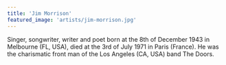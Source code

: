 ```yaml
---
title: 'Jim Morrison'
featured_image: 'artists/jim-morrison.jpg'
---
```

Singer, songwriter, writer and poet born at the 8th of December 1943 in Melbourne (FL, USA), died at the 3rd of July 1971 in Paris (France). He was the charismatic front man of the Los Angeles (CA, USA) band The Doors.
